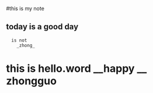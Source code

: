 #this is my note 
## today is a good day 
      is not 
		_zhong_
# this is hello.word  __happy __ zhongguo
